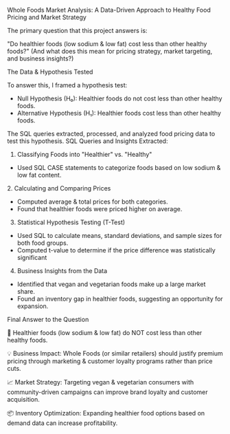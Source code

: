 Whole Foods Market Analysis: A Data-Driven Approach to Healthy Food Pricing and Market Strategy


The primary question that this project answers is:

"Do healthier foods (low sodium & low fat) cost less than other healthy foods?"
(And what does this mean for pricing strategy, market targeting, and business insights?)

The Data & Hypothesis Tested

To answer this, I framed a hypothesis test:

- Null Hypothesis (H₀): Healthier foods do not cost less than other healthy foods.
- Alternative Hypothesis (H₁): Healthier foods cost less than other healthy foods.

The SQL queries extracted, processed, and analyzed food pricing data to test this hypothesis. SQL Queries and Insights Extracted: 

1. Classifying Foods into "Healthier" vs. "Healthy"
  - Used SQL CASE statements to categorize foods based on low sodium & low fat content.

2️. Calculating and Comparing Prices
  - Computed average & total prices for both categories.
  - Found that healthier foods were priced higher on average.

3. Statistical Hypothesis Testing (T-Test)
  - Used SQL to calculate means, standard deviations, and sample sizes for both food groups.
  - Computed t-value to determine if the price difference was statistically significant

4. Business Insights from the Data
  - Identified that vegan and vegetarian foods make up a large market share.
  - Found an inventory gap in healthier foods, suggesting an opportunity for expansion.

Final Answer to the Question

🚨 Healthier foods (low sodium & low fat) do NOT cost less than other healthy foods.

💡 Business Impact: Whole Foods (or similar retailers) should justify premium pricing through marketing & customer loyalty programs rather than price cuts.

📈 Market Strategy: Targeting vegan & vegetarian consumers with community-driven campaigns can improve brand loyalty and customer acquisition.

📦 Inventory Optimization: Expanding healthier food options based on demand data can increase profitability.
